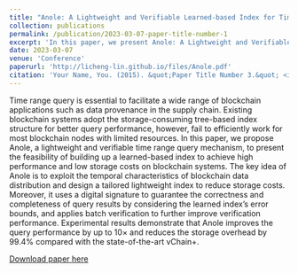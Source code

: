```yaml
---
title: "Anole: A Lightweight and Verifiable Learned-based Index for Time Range Query on Blockchain Systems"
collection: publications
permalink: /publication/2023-03-07-paper-title-number-1
excerpt: 'In this paper, we present Anole: A Lightweight and Verifiable Learned-based Index for Time Range Query on Blockchain Systems.'
date: 2023-03-07
venue: 'Conference'
paperurl: 'http://licheng-lin.github.io/files/Anole.pdf'
citation: 'Your Name, You. (2015). &quot;Paper Title Number 3.&quot; <i>Journal 1</i>. 1(3).'
---
```

Time range query is essential to facilitate a wide range of blockchain applications such as data provenance in the supply chain. Existing blockchain systems adopt the storage-consuming tree-based index structure for better query performance, however, fail to efficiently work for most blockchain nodes with limited resources. In this paper, we propose Anole, a lightweight and verifiable time range query mechanism, to present the feasibility of building up a learned-based index to achieve high performance and low storage costs on blockchain systems. The key idea of Anole is to exploit the temporal characteristics of blockchain data distribution and design a tailored lightweight index to reduce storage costs. Moreover, it uses a digital signature to guarantee the correctness and completeness of query results by considering the learned index’s error bounds,  and applies batch verification to further improve verification performance. Experimental results demonstrate that Anole improves the query performance by up to 10× and reduces the storage overhead by 99.4% compared with the state-of-the-art vChain+.

[Download paper here](http://licheng-lin.github.io/files/Anole.pdf)
